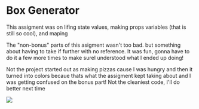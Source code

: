 # Box Generator

This assigment was on lifing state values, making props variables (that is still so cool), and maping

The "non-bonus" parts of this asigment wasn't too bad. but something about having to take if further with no reference. It was fun, gonna have to do it a few more times to make sureI understood what I ended up doing! 

Not the project started out as making pizzas cause I was hungry and then it turned into colors becaue thats what the assigment kept taking about and I was getting confused on the bonus part! Not the cleaniest code, I'll do better next time


![](https://github.com/lisabroadhead/MERN/blob/main/react/box-generator/Screen%20Shot%202022-03-12%20at%201.22.11%20PM.png)
